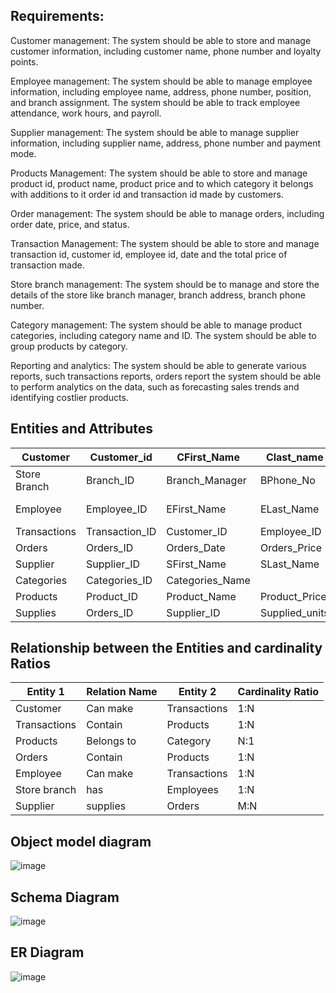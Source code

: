 ## Requirements: 
Customer management: The system should be able to store and manage customer information, including customer name, phone number and loyalty points.

Employee management: The system should be able to manage employee information, including employee name, address, phone number, position, and branch assignment. The system should be able to track employee attendance, work hours, and payroll.

Supplier management: The system should be able to manage supplier information, including supplier name, address, phone number and payment mode.

Products Management: The system should be able to store and manage product id, product name, product price and to which category it belongs with additions to it order id and transaction id made by customers.

Order management: The system should be able to manage orders, including order date, price, and status. 

Transaction Management: The system should be able to store and manage transaction id, customer id, employee id, date and the total price of transaction made.

Store branch management: The system should be to manage and store the details of the store like branch manager, branch address, branch phone number.

Category management: The system should be able to manage product categories, including category name and ID. The system should be able to group products by category.

Reporting and analytics: The system should be able to generate various reports, such transactions reports, orders report the system should be able to perform analytics on the data, such as forecasting sales trends and identifying costlier products.

## Entities and Attributes
|Customer|Customer_id|CFirst_Name|Clast_name|Cphone_No|Loyalty Points|
|--------|-----------|-----------|----------|---------|--------------|	
Store Branch|Branch_ID|Branch_Manager|BPhone_No|Branch_Address|
Employee|Employee_ID|EFirst_Name|ELast_Name|Employee Address|Employee_Position|EPhone_No|Branch_ID|
Transactions|Transaction_ID|Customer_ID|Employee_ID|Transaction_Date|Total_Price|
Orders|Orders_ID|Orders_Date|Orders_Price|
Supplier|Supplier_ID|SFirst_Name|SLast_Name|Supplier_Address|SPhone_No|Payment_Mode|
Categories|Categories_ID|Categories_Name|
Products|Product_ID|Product_Name|Product_Price|Categories_ID|Orders_ID|Transaction_ID|
Supplies|Orders_ID|Supplier_ID|Supplied_units|			

## Relationship between the Entities and cardinality Ratios

|Entity 1|Relation Name|Entity 2|Cardinality Ratio|
|--------|-------------|--------|-----------------|
Customer|Can make|Transactions|1:N|
Transactions|Contain|Products|	1:N|
Products|Belongs to|Category|	N:1|
Orders|Contain|Products	|1:N|
Employee|Can make|Transactions	|1:N|
Store branch|has|Employees	|1:N|
Supplier|supplies|Orders	|M:N|

## Object model diagram
![image](https://user-images.githubusercontent.com/126350150/233131617-f0846117-c0a8-4d6f-96be-01cd313a951c.png)

## Schema Diagram
![image](https://user-images.githubusercontent.com/126350150/233131958-3062fb7c-2eb2-469c-9b1c-37cdc9eef96f.png)

## ER Diagram
![image](https://user-images.githubusercontent.com/126350150/233132588-b624b8bb-22f6-49ad-a1c4-924158d30052.png)




